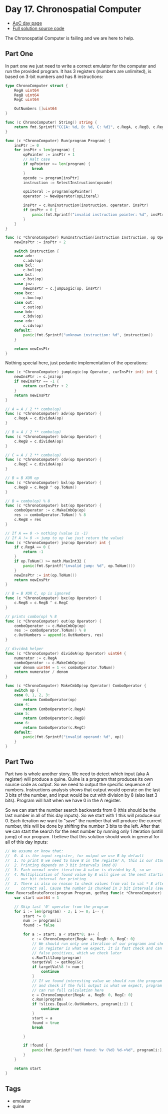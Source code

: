# Day 17. Chronospatial Computer
- [AoC day page](https://adventofcode.com/2024/day/17)
- [Full solution source code](https://github.com/insomnes/aoc/tree/main/2024/17_computer)

The Chronospatial Computer is failing and we are here to help.

## Part One
In part one we just need to write a correct emulator for the computer and run the
provided program.
It has 3 registers (numbers are unlimited), is based on 3-bit numbers and has 8 instructions:

```go
type ChronoComputer struct {
	RegA uint64
	RegB uint64
	RegC uint64

	OutNumbers []uint64
}

func (c ChronoComputer) String() string {
	return fmt.Sprintf("CC{A: %d, B: %d, C: %d}", c.RegA, c.RegB, c.RegC)
}

func (c *ChronoComputer) Run(program Program) {
	insPtr := 0
	for insPtr < len(program) {
		opPointer := insPtr + 1
		// Halt case
		if opPointer >= len(program) {
			break
		}
		opcode := program[insPtr]
		instruction := SelectInstruction(opcode)

		opLiteral := program[opPointer]
		operator := NewOperator(opLiteral)

		insPtr = c.RunInstruction(instruction, operator, insPtr)
		if insPtr < 0 {
			panic(fmt.Sprintf("invalid instruction pointer: %d", insPtr))
		}
	}
}

func (c *ChronoComputer) RunInstruction(instruction Instruction, op Operator, insPtr int) int {
	newInsPtr := insPtr + 2

	switch instruction {
	case adv:
		c.adv(op)
	case bxl:
		c.bxl(op)
	case bst:
		c.bst(op)
	case jnz:
		newInsPtr = c.jumpLogic(op, insPtr)
	case bxc:
		c.bxc(op)
	case out:
		c.out(op)
	case bdv:
		c.bdv(op)
	case cdv:
		c.cdv(op)
	default:
		panic(fmt.Sprintf("unknown instruction: %d", instruction))
	}

	return newInsPtr
}
```

Nothing special here, just pedantic implementation of the operations:
```go
func (c *ChronoComputer) jumpLogic(op Operator, curInsPtr int) int {
	newInsPtr := c.jnz(op)
	if newInsPtr == -1 {
		return curInsPtr + 2
	}
	return newInsPtr
}

// A = A / 2 ** combo(op)
func (c *ChronoComputer) adv(op Operator) {
	c.RegA = c.divideA(op)
}

// B = A / 2 ** combo(op)
func (c *ChronoComputer) bdv(op Operator) {
	c.RegB = c.divideA(op)
}

// C = A / 2 ** combo(op)
func (c *ChronoComputer) cdv(op Operator) {
	c.RegC = c.divideA(op)
}

// B = B XOR op
func (c *ChronoComputer) bxl(op Operator) {
	c.RegB = c.RegB ^ op.ToNum()
}

// B = combo(op) % 8
func (c *ChronoComputer) bst(op Operator) {
	comboOperator := c.MakeCmbOp(op)
	res := comboOperator.ToNum() % 8
	c.RegB = res
}

// If A == 0 -> nothing (value is -1)
// If A != 0 -> jump to op (we just return the value)
func (c *ChronoComputer) jnz(op Operator) int {
	if c.RegA == 0 {
		return -1
	}
	if op.ToNum() >= math.MaxInt32 {
		panic(fmt.Sprintf("invalid jump: %d", op.ToNum()))
	}
	newInsPtr := int(op.ToNum())
	return newInsPtr
}

// B = B XOR C, op is ignored
func (c *ChronoComputer) bxc(op Operator) {
	c.RegB = c.RegB ^ c.RegC
}

// prints combo(op) % 8
func (c *ChronoComputer) out(op Operator) {
	comboOperator := c.MakeCmbOp(op)
	res := comboOperator.ToNum() % 8
	c.OutNumbers = append(c.OutNumbers, res)
}

// divideA helper
func (c *ChronoComputer) divideA(op Operator) uint64 {
	numerator := c.RegA
	comboOperator := c.MakeCmbOp(op)
	var denom uint64 = 1 << comboOperator.ToNum()
	return numerator / denom
}

func (c *ChronoComputer) MakeCmbOp(op Operator) ComboOperator {
	switch op {
	case 0, 1, 2, 3:
		return ComboOperator(op)
	case 4:
		return ComboOperator(c.RegA)
	case 5:
		return ComboOperator(c.RegB)
	case 6:
		return ComboOperator(c.RegC)
	default:
		panic(fmt.Sprintf("invalid operand: %d", op))
	}
}
```

## Part Two
Part two is whole another story. We need to detect which input (aka A register) will
produce a quine. Quine is a program that produces its own source code as output. So we
need to output the specific sequence of numbers. Instructions analysis shows that
output would operate on the last 3 bits of the number, and input would be cut with
division by 8 (also last 3 bits). Program will halt when we have 0 in the A register.

So we can start the number search backwards from 0 (this should be the last number in
all of this day inputs). So we start with 1 this will produce our 0. Each iteration
we want to "save" the number that will produce the current number, this will be done
by shifting the number 3 bits to the left. After that we can start the search for the
next number by running only 1 iteration (untill jump) of our program. I believe that
this solution should work in general for all of this day inputs:

```go
// We assume or know that:
//  0. A is the input register, for output we use B by default
//  1. To print 0 we need to have 8 in the register A, this is our start
//  2. Printing depends on 3 bit intervals (mod 8)
//  3. Each normal order iteration A value is divided by 8, so we
//  4. Multiplication of found value by 8 will give us the next starting value and save
//     our bit interval for printing
//  3. There is also no reason to check values from val to val * 8 after we found the
//     correct val. Cause the number is chunked in 3 bit intervals (see 2)
func ReverseBruteForce(program Program, getReg func(c *ChronoComputer) uint64) uint64 {
	var start uint64 = 1

	// Skip last '0' operator from the program
	for i := len(program) - 2; i >= 0; i-- {
		start *= 8
		num := program[i]
		found := false

		for a := start; a < start*8; a++ {
			c := ChronoComputer{RegA: a, RegB: 0, RegC: 0}
			// We should run only one iteration of our programn and check if the output
			// in register is what we expect, it is fast check and can lead to
			// false positives, which we check later
			c.RunTillJump(program)
			targetVal := getReg(&c)
			if targetVal%8 != num {
				continue
			}
			// If we found interesting value we should run the program to the end
			// and check if the full output is what we expect, program is small, so we
			// can run full calculation here
			c = ChronoComputer{RegA: a, RegB: 0, RegC: 0}
			c.Run(program)
			if !slices.Equal(c.OutNumbers, program[i:]) {
				continue
			}
			start = a
			found = true
			break

		}

		if !found {
			panic(fmt.Sprintf("not found: %v (%d) %d->%d", program[i:], num, start, start*8))
		}
	}

	return start
}
```

## Tags
- emulator
- quine
